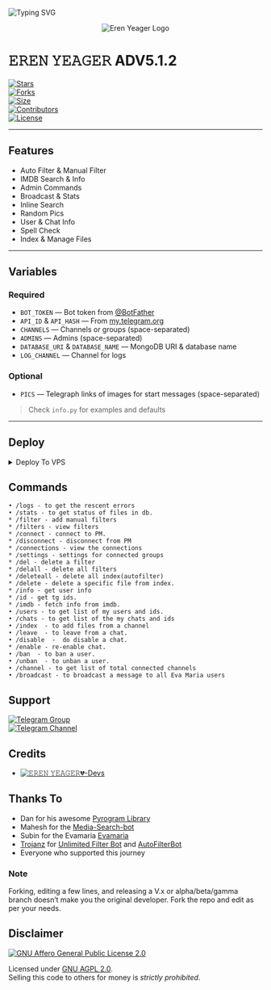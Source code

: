 ![Typing SVG](https://readme-typing-svg.herokuapp.com/?lines=WELCOME+TO+MY+DOMAIN!;MY+NAME+IS+EREN+YEAGER;I'M+A+POWERFUL+MOVIE+USERBOT;WITH+ULTRA+FEATURES!)

<p align="center">
  <img src="https://telegra.ph/file/7226c9d57dc698158bab2.jpg" alt="Eren Yeager Logo">
</p>

# 𝙴𝚁𝙴𝙽 𝚈𝙴𝙰𝙶𝙴𝚁 ADV5.1.2

[![Stars](https://img.shields.io/github/stars/LordSA/movie-world?style=flat-square&color=yellow)](https://github.com/LordSA/movie-world/stargazers)  
[![Forks](https://img.shields.io/github/forks/LordSA/movie-world?style=flat-square&color=orange)](https://github.com/LordSA/movie-world/fork)  
[![Size](https://img.shields.io/github/repo-size/LordSA/movie-world?style=flat-square&color=green)](https://github.com/LordSA/movie-world/)  
[![Contributors](https://img.shields.io/github/contributors/LordSA/movie-world?style=flat-square&color=green)](https://github.com/LordSA/movie-world/graphs/contributors)  
[![License](https://img.shields.io/badge/License-AGPL-blue)](https://github.com/LordSA/movie-world/blob/main/LICENSE)

---

## Features
- Auto Filter & Manual Filter  
- IMDB Search & Info  
- Admin Commands  
- Broadcast & Stats  
- Inline Search  
- Random Pics  
- User & Chat Info  
- Spell Check  
- Index & Manage Files  

---

## Variables
### Required
- `BOT_TOKEN` — Bot token from [@BotFather](https://telegram.dog/BotFather)  
- `API_ID` & `API_HASH` — From [my.telegram.org](https://my.telegram.org/apps)  
- `CHANNELS` — Channels or groups (space-separated)  
- `ADMINS` — Admins (space-separated)  
- `DATABASE_URI` & `DATABASE_NAME` — MongoDB URI & database name  
- `LOG_CHANNEL` — Channel for logs  

### Optional
- `PICS` — Telegraph links of images for start messages (space-separated)  
> Check `info.py` for examples and defaults

---
## Deploy

<details><summary>Deploy To VPS</summary>
  
```bash
git clone https://github.com/LordSA/movie-world.git
````
# Install Packages
````
pip3 install U -r requirements.txt
````
Edit info.py with variables as given below then run bot
````
python3 bot.py
````

</details>


## Commands
```
• /logs - to get the rescent errors
• /stats - to get status of files in db.
* /filter - add manual filters
* /filters - view filters
* /connect - connect to PM.
* /disconnect - disconnect from PM
* /connections - view the connections
* /settings - settings for connected groups
* /del - delete a filter
* /delall - delete all filters
* /deleteall - delete all index(autofilter)
* /delete - delete a specific file from index.
* /info - get user info
* /id - get tg ids.
* /imdb - fetch info from imdb.
• /users - to get list of my users and ids.
• /chats - to get list of the my chats and ids 
• /index  - to add files from a channel
• /leave  - to leave from a chat.
• /disable  -  do disable a chat.
* /enable - re-enable chat.
• /ban  - to ban a user.
• /unban  - to unban a user.
• /channel - to get list of total connected channels
• /broadcast - to broadcast a message to all Eva Maria users
```
## Support
[![Telegram Group](https://img.shields.io/badge/Telegram-Group-30302f?style=flat&logo=telegram)](https://telegram.dog/EvaMariaSupport)  
[![Telegram Channel](https://img.shields.io/badge/Telegram-Channel-30302f?style=flat&logo=telegram)](https://telegram.dog/mwpro11)

## Credits 
* [![𝙴𝚁𝙴𝙽 𝚈𝙴𝙰𝙶𝙴𝚁💔-Devs](https://img.shields.io/static/v1?label=MovieWorld&message=devs&color=critical)](https://telegram.dog/MovieWorldDevs)

## Thanks To 
- Dan for his awesome [Pyrogram Library](https://github.com/pyrogram/pyrogram)
- Mahesh for the [Media-Search-bot](https://github.com/Mahesh0253/Media-Search-bot)
- Subin for the Evamaria [Evamaria](https://github.com/EvamariaTG/Evamaria)
- [Trojanz](https://github.com/trojanzhex) for [Unlimited Filter Bot](https://github.com/TroJanzHEX/Unlimited-Filter-Bot) and [AutoFilterBot](https://github.com/trojanzhex/auto-filter-bot)
- Everyone who supported this journey

### Note
Forking, editing a few lines, and releasing a V.x or alpha/beta/gamma branch doesn’t make you the original developer. Fork the repo and edit as per your needs.

## Disclaimer
[![GNU Affero General Public License 2.0](https://www.gnu.org/graphics/agplv3-155x51.png)](https://www.gnu.org/licenses/agpl-3.0.en.html#header)  

Licensed under [GNU AGPL 2.0](https://github.com/EvamariaTG/evamaria/blob/master/LICENSE).  
Selling this code to others for money is *strictly prohibited*.

